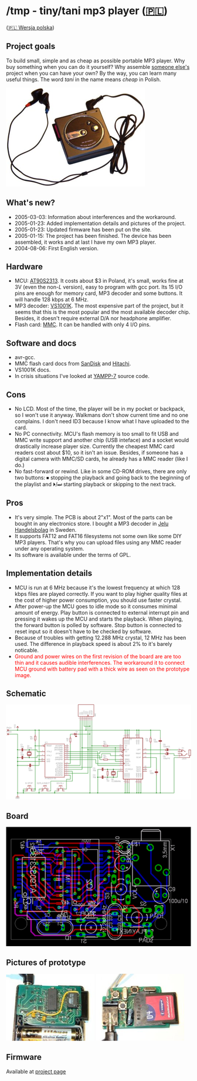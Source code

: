 /tmp - tiny/tani mp3 player ([🇵🇱](pl.html))
=============================================

([🇵🇱 Wersja polska](pl.html))

Project goals
-------------

To build small, simple and as cheap as possible portable MP3 player.
Why buy something when you can do it yourself? Why assemble
[someone else's](http://www.yampp.com/) project when you can have
your own? By the way, you can learn many useful things. The word _tani_ in
the name means _cheap_ in Polish.</p>

![Picture of /tmp](foto1.jpg)

What's new?
-----------

* 2005-03-03: Information about interferences and the workaround.
* 2005-01-23: Added implementation details and pictures of the project.
* 2005-01-23: Updated firmware has been put on the site.
* 2005-01-15: The project has been finished. The device has been assembled, it works and at last I have my own MP3 player.
* 2004-08-06: First English version.

Hardware
--------

* MCU: [AT90S2313](http://www.atmel.com/dyn/products/product_card.asp?part_id=1993). It costs about $3 in Poland, it's small, works fine at 3V (even the non-_L_ version), easy to program with gcc port. Its 15 I/O pins are enough for memory card, MP3 decoder and some buttons. It will handle 128 kbps at 6 MHz.
* MP3 decoder: [VS1001K](http://www.vlsi.fi/vs1001/vs1001.htm). The most expensive part of the project, but it seems that this is the most popular and the most available decoder chip. Besides, it doesn't require external D/A nor headphone amplifier.
* Flash card: [MMC](http://www.mmca.org/). It can be handled with only 4 I/O pins.

Software and docs
-----------------

* avr-gcc.
* MMC flash card docs from [SanDisk](http://www.sandisk.com/) and [Hitachi](http://www.hitachi.com/).
* VS1001K docs.
* In crisis situations I've looked at [YAMPP-7](http://www.yampp.com/) source code.

Cons
----

* No LCD. Most of the time, the player will be in my pocket or backpack, so I won't use it anyway. Walkmans don't show current time and no one complains. I don't need ID3 because I know what I have uploaded to the card.
* No PC connectivity. MCU's flash memory is too small to fit USB and MMC write support and another chip (USB inteface) and a socket would drastically increase player size. Currently the cheapest MMC card readers cost about $10, so it isn't an issue. Besides, if someone has a digital camera with MMC/SD cards, he already has a MMC reader (like I do.)
* No fast-forward or rewind. Like in some CD-ROM drives, there are only two buttons: ⏹ stopping the playback and going back to the beginning of the playlist and ⏵/⏭ starting playback or skipping to the next track.

Pros
----

* It's very simple. The PCB is about 2"x1". Most of the parts can be bought in any electronics store. I bought a MP3 decoder in [Jelu Handelsbolag](http://www.jelu.se/) in Sweden.
* It supports FAT12 and FAT16 filesystems not some own like some DIY MP3 players. That's why you can upload files using any MMC reader under any operating system.
* Its software is available under the terms of GPL.

Implementation details
----------------------

* MCU is run at 6 MHz because it's the lowest frequency at which 128 kbps files are played correctly. If you want to play higher quality files at the cost of higher power consumption, you should use faster crystal.
* After power-up the MCU goes to idle mode so it consumes minimal amount of energy. Play button is connected to external interrupt pin and pressing it wakes up the MCU and starts the playback. When playing, the forward button is polled by software. Stop button is connected to reset input so it doesn't have to be checked by software.
* Because of troubles with getting 12.288 MHz crystal, 12 MHz has been used.  The difference in playback speed is about 2% to it's barely noticable.
* <span style="color: red;">Ground and power wires on the first revision of the board are are too thin and it causes audible interferences. The workaround it to connect MCU ground with battery pad with a thick wire as seen on the prototype image.</span>

Schematic
---------

![Schematic](tmp.sch.png)

Board
-----

![Board](tmp.brd.png)

Pictures of prototype
---------------------

![Picture 1](foto2.jpg) ![Picture 2](foto3.jpg)

Firmware
--------

Available at [project page](https://github.com/wojtekka/tmp/releases/)

